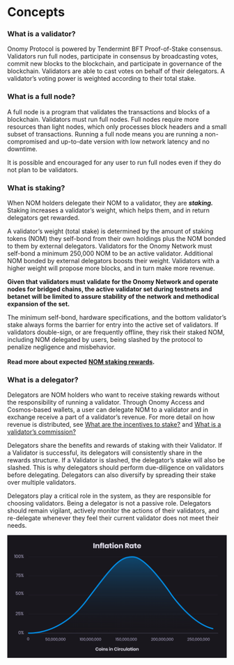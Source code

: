 # Concepts

### What is a validator?

Onomy Protocol is powered by Tendermint BFT Proof-of-Stake consensus. Validators run full nodes, participate in consensus by broadcasting votes, commit new blocks to the blockchain, and participate in governance of the blockchain. Validators are able to cast votes on behalf of their delegators. A validator’s voting power is weighted according to their total stake.

### What is a full node?

A full node is a program that validates the transactions and blocks of a blockchain. Validators must run full nodes. Full nodes require more resources than light nodes, which only processes block headers and a small subset of transactions. Running a full node means you are running a non-compromised and up-to-date version with low network latency and no downtime.

It is possible and encouraged for any user to run full nodes even if they do not plan to be validators.

### What is staking?

When NOM holders delegate their NOM to a validator, they are _**staking.**_ Staking increases a validator’s weight, which helps them, and in return delegators get rewarded.

A validator’s weight (total stake) is determined by the amount of staking tokens (NOM) they self-bond from their own holdings plus the NOM bonded to them by external delegators. Validators for the Onomy Network must self-bond a minimum 250,000 NOM to be an active validator. Additional NOM bonded by external delegators boosts their weight. Validators with a higher weight will propose more blocks, and in turn make more revenue.

**Given that validators must validate for the Onomy Network and operate nodes for bridged chains, the active validator set during testnets and betanet will be limited to assure stability of the network and methodical expansion of the set.**&#x20;

The minimum self-bond, hardware specifications, and the bottom validator’s stake always forms the barrier for entry into the active set of validators. If validators double-sign, or are frequently offline, they risk their staked NOM, including NOM delegated by users, being slashed by the protocol to penalize negligence and misbehavior.\
\
**Read more about expected** [**NOM staking rewards**](../validators-staking/incentives-and-staking-rewards.md)**.**

### What is a delegator?

Delegators are NOM holders who want to receive staking rewards without the responsibility of running a validator. Through Onomy Access and Cosmos-based wallets, a user can delegate NOM to a validator and in exchange receive a part of a validator’s revenue. For more detail on how revenue is distributed, see [What are the incentives to stake?](../validators-staking/incentives-and-staking-rewards.md#what-are-the-incentives-to-stake) and [What is a validator’s commission?](../validators-staking/incentives-and-staking-rewards.md#what-is-a-validators-commission)

Delegators share the benefits and rewards of staking with their Validator. If a Validator is successful, its delegators will consistently share in the rewards structure. If a Validator is slashed, the delegator’s stake will also be slashed. This is why delegators should perform due-diligence on validators before delegating. Delegators can also diversify by spreading their stake over multiple validators.

Delegators play a critical role in the system, as they are responsible for choosing validators. Being a delegator is not a passive role. Delegators should remain vigilant, actively monitor the actions of their validators, and re-delegate whenever they feel their current validator does not meet their needs.



![](<../.gitbook/assets/Staking Curve.png>)
